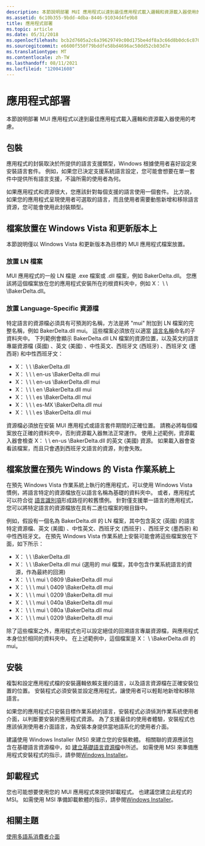 ```yaml
---
description: 本節說明部署 MUI 應用程式以達到最佳應用程式載入邏輯和資源載入器使用的考慮。
ms.assetid: 6c10b355-9bdd-4dba-8446-91034d4fe9b8
title: 應用程式部署
ms.topic: article
ms.date: 05/31/2018
ms.openlocfilehash: bcb2d7605a2c6a39629749c00d175be4df8a3c66d8b0dc6c870926ec665d9ce6
ms.sourcegitcommit: e6600f550f79bddfe58bd4696ac50dd52cb03d7e
ms.translationtype: MT
ms.contentlocale: zh-TW
ms.lasthandoff: 08/11/2021
ms.locfileid: "120041608"
---
```

# <a name="application-deployment"></a>應用程式部署

本節說明部署 MUI 應用程式以達到最佳應用程式載入邏輯和資源載入器使用的考慮。

## <a name="packaging"></a>包裝

應用程式的封裝取決於所提供的語言支援類型，Windows 根據使用者喜好設定來安裝語言套件。 例如，如果您已決定支援系統語言設定，您可能會想要在單一套件中提供所有語言支援，不論所需的使用者為何。

如果應用程式和資源很大，您應該針對每個支援的語言使用一個套件。 比方說，如果您的應用程式呈現使用者可選取的語言，而且使用者需要動態新增和移除語言資源，您可能會使用此封裝類型。

## <a name="file-placement-on-windows-vista-and-later"></a>檔案放置在 Windows Vista 和更新版本上

本節說明僅以 Windows Vista 和更新版本為目標的 MUI 應用程式檔案放置。

### <a name="place-the-ln-file"></a>放置 LN 檔案

MUI 應用程式的一般 LN 檔是 .exe 檔案或 .dll 檔案，例如 BakerDelta.dll。 您應該將這個檔案放在您的應用程式安裝所在的根資料夾中，例如 X： \\ \\ <somepath> \\BakerDelta.dll。

### <a name="place-language-specific-resource-files"></a>放置 Language-Specific 資源檔

特定語言的資源檔必須具有可預測的名稱，方法是將 "mui" 附加到 LN 檔案的完整名稱，例如 BakerDelta.dll mui。 這些檔案必須放在以適當 [語言名稱](language-names.md)命名的子資料夾中。 下列範例會顯示 BakerDelta.dll LN 檔案的資源位置，以及英文的語言專屬資源檔 (英國) 、英文 (美國) 、中性英文、西班牙文 (西班牙) 、西班牙文 (墨西哥) 和中性西班牙文：

-   X： \\ \\ <somepath> \\BakerDelta.dll
-   X： \\ \\ <somepath> \\ en-us \\BakerDelta.dll mui
-   X： \\ \\ <somepath> \\ en-us \\BakerDelta.dll mui
-   X： \\ \\ <somepath> \\ en \\BakerDelta.dll mui
-   X： \\ \\ <somepath> \\ es \\BakerDelta.dll mui
-   X： \\ \\ <somepath> \\ es-MX \\BakerDelta.dll mui
-   X： \\ \\ <somepath> \\ es \\BakerDelta.dll mui

資源檔必須放在安裝 MUI 應用程式或語言套件期間的正確位置。 請務必將每個檔案放在正確的資料夾中，否則資源載入器無法正常運作。 使用上述範例，資源載入器會檢查 X： \\ <somepath> \\ en-us \\BakerDelta.dll 的英文 (美國) 資源。 如果載入器會查看該檔案，而且只會遇到西班牙文語言的資源，則會失敗。

## <a name="file-placement-on-a-pre-windows-vista-operating-system"></a>檔案放置在預先 Windows 的 Vista 作業系統上

在預先 Windows Vista 作業系統上執行的應用程式，可以使用 Windows Vista 慣例，將語言特定的資源檔放在以語言名稱為基礎的資料夾中。 或者，應用程式可以符合從 [語言識別項](language-identifiers.md)形成路徑的較舊慣例。 針對僅支援單一語言的應用程式，您可以將特定語言的資源檔放在具有二進位檔案的根目錄中。

例如，假設有一個名為 BakerDelta.dll 的 LN 檔案，其中包含英文 (英國) 的語言特定資源檔、英文 (美國) 、中性英文、西班牙文 (西班牙) 、西班牙文 (墨西哥) 和中性西班牙文。 在預先 Windows Vista 作業系統上安裝可能會將這些檔案放在下面，如下所示：

-   X： \\ \\ <somepath> \\BakerDelta.dll
-   X： \\ \\ <somepath> \\BakerDelta.dll mui (選用的 mui 檔案，其中包含作業系統語言的資源，作為最終的回溯) 
-   X： \\ \\ <somepath> \\ mui \\ 0809 \\BakerDelta.dll mui
-   X： \\ \\ <somepath> \\ mui \\ 0409 \\BakerDelta.dll mui
-   X： \\ \\ <somepath> \\ mui \\ 0209 \\BakerDelta.dll mui
-   X： \\ \\ <somepath> \\ mui \\ 040a \\BakerDelta.dll mui
-   X： \\ \\ <somepath> \\ mui \\ 080a \\BakerDelta.dll mui
-   X： \\ \\ <somepath> \\ mui \\ 0209 \\BakerDelta.dll mui

除了這些檔案之外，應用程式也可以設定絕佳的回溯語言專屬資源檔，與應用程式本身位於相同的資料夾中。 在上述範例中，這個檔案是 X： \\ <somepath> \\BakerDelta.dll 的 mui。

## <a name="installation"></a>安裝

複製和設定應用程式檔的安裝邏輯依賴支援的語言，以及語言資源檔在正確安裝位置的位置。 安裝程式必須安裝並設定應用程式，讓使用者可以輕鬆地新增和移除語言。

如果您的應用程式只安裝目標作業系統的語言，安裝程式必須偵測作業系統使用者介面，以判斷要安裝的應用程式資源。 為了支援最佳的使用者體驗，安裝程式也應該偵測使用者介面語言，為安裝本身提供當地語系化的使用者介面。

建議使用 Windows Installer (MSI) 來建立您的安裝軟體。 相關聯的資源應該包含在基礎語言資源檔中，如 [建立基礎語言資源檔](creating-the-base-language-resource-file.md)中所述。 如需使用 MSI 來準備應用程式安裝程式的指示，請參閱[Windows Installer](../msi/windows-installer-portal.md)。

## <a name="uninstall-program"></a>卸載程式

您也可能想要使用您的 MUI 應用程式來提供卸載程式。 也建議您建立此程式的 MSI。 如需使用 MSI 準備卸載軟體的指示，請參閱[Windows Installer](../msi/windows-installer-portal.md)。

## <a name="related-topics"></a>相關主題

<dl> <dt>

[使用多語系消費者介面](using-multilingual-user-interface.md)
</dt> </dl>

 

 
